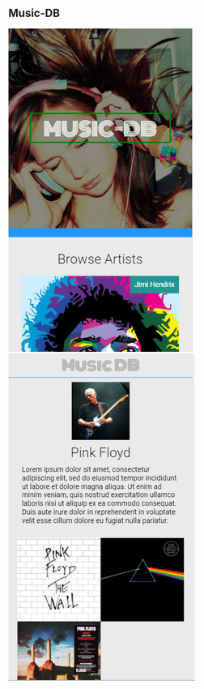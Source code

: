 ## Music-DB

![Home](https://github.com/npkumar/music-db/blob/master/screenshots/music_db_home.PNG)
![Artist](https://github.com/npkumar/music-db/blob/master/screenshots/music_db_artist.PNG)

